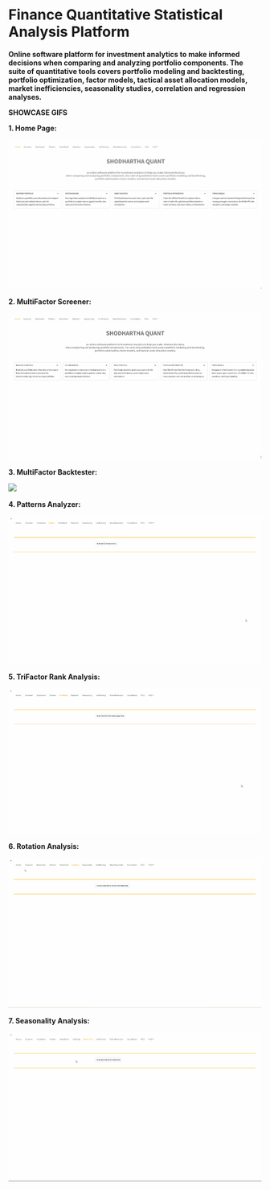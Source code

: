 # Finance Quantitative Statistical Analysis Platform </br>
<b>Online software platform for investment analytics to make informed decisions  when comparing and analyzing portfolio components. The suite of quantitative tools covers portfolio modeling and backtesting, portfolio optimization, factor models, tactical asset allocation models, market inefficiencies, seasonality studies, correlation and regression analyses. </b> </br>


<b>SHOWCASE GIFS</b> </br>

<b>1. Home Page:</b>

![](DEMOS/home_page.gif) </br>

<b>2. MultiFactor Screener:</b>

![](DEMOS/multifactor_stocks_screener.gif) </br>

<b>3. MultiFactor Backtester:</b>

![](DEMOS/multifactor_backtester.gif) </br>

<b>4. Patterns Analyzer:</b>

![](DEMOS/chart_patterns.gif) </br>

<b>5. TriFactor Rank Analysis:</b>

![](DEMOS/trifactor_analysis.gif) </br>

<b>6. Rotation Analysis:</b>

![](DEMOS/rotation_analysis.gif) </br>

<b>7. Seasonality Analysis:</b>

![](DEMOS/seasonality_analysis.gif) </br>
